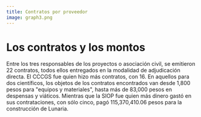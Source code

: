 ```yaml
---
title: Contratos por proveedor
image: graph3.png
---
```


# Los contratos y los montos

Entre los tres responsables de los proyectos o asociación civil, se emitieron 22 contratos, todos ellos entregados en la modalidad de adjudicación directa. El CCCGS fue quien hizo más contratos, con 16. En aquellos para dos científicos, los objetos de los contratos encontrados van desde 1,800 pesos para "equipos y materiales", hasta más de 83,000 pesos en despensas y viáticos. Mientras que la SIOP fue quien más dinero gastó en sus contrataciones, con sólo cinco, pagó 115,370,410.06 pesos para la construcción de Lunaria.
